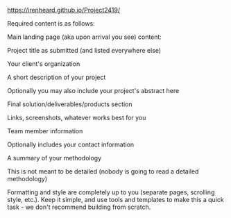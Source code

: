 https://irenheard.github.io/Project2419/

Required content is as follows:

Main landing page (aka upon arrival you see) content:

  Project title as submitted (and listed everywhere else)
  
  Your client's organization
  
  A short description of your project
  
  Optionally you may also include your project's abstract here
  
Final solution/deliverables/products section

  Links, screenshots, whatever works best for you
  
Team member information

  Optionally includes your contact information
  
A summary of your methodology

  This is not meant to be detailed (nobody is going to read a detailed methodology)
  
Formatting and style are completely up to you (separate pages, scrolling style, etc.). Keep it simple, and use tools and templates to make this a quick task - we don't recommend building from scratch.
